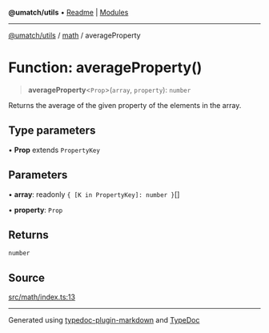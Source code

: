 **@umatch/utils** • [Readme](../../index.md) \| [Modules](../../modules.md)

***

[@umatch/utils](../../modules.md) / [math](../index.md) / averageProperty

# Function: averageProperty()

> **averageProperty**\<`Prop`\>(`array`, `property`): `number`

Returns the average of the given property of the elements in the array.

## Type parameters

• **Prop** extends `PropertyKey`

## Parameters

• **array**: readonly `{ [K in PropertyKey]: number }`[]

• **property**: `Prop`

## Returns

`number`

## Source

[src/math/index.ts:13](https://github.com/umatch-oficial/utils/blob/c1935bc/src/math/index.ts#L13)

***

Generated using [typedoc-plugin-markdown](https://www.npmjs.com/package/typedoc-plugin-markdown) and [TypeDoc](https://typedoc.org/)
